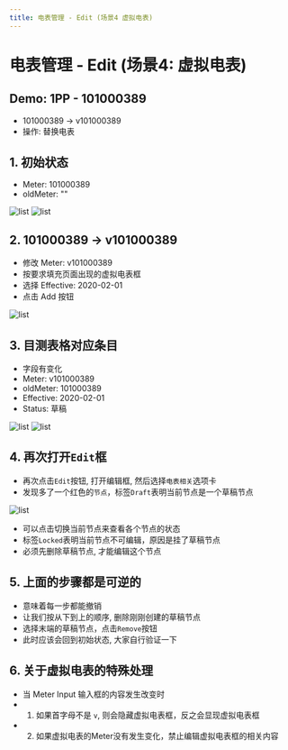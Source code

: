 ```yaml
---
title: 电表管理 - Edit (场景4 虚拟电表)
---
```


# 电表管理 - Edit (场景4: 虚拟电表)

## Demo: 1PP - 101000389
- 101000389 -> v101000389
- 操作: 替换电表

## 1. 初始状态
- Meter: 101000389
- oldMeter: ""

<img :src="$withBase('/img/c7-0.png')" alt="list">

<img :src="$withBase('/img/c7-1.png')" alt="list">

## 2. 101000389 -> v101000389
- 修改 Meter: v101000389
- 按要求填充页面出现的虚拟电表框
- 选择 Effective: 2020-02-01
- 点击 Add 按钮

<img :src="$withBase('/img/c8-3.png')" alt="list">

## 3. 目测表格对应条目
- 字段有变化
- Meter: v101000389
- oldMeter: 101000389
- Effective: 2020-02-01
- Status: 草稿

<img :src="$withBase('/img/c8-4.png')" alt="list">
<img :src="$withBase('/img/c7-4_1.png')" alt="list">

## 4. 再次打开`Edit`框
- 再次点击`Edit`按钮, 打开编辑框, 然后选择`电表相关`选项卡
- 发现多了一个红色的`节点`，标签`Draft`表明当前节点是一个草稿节点

<img :src="$withBase('/img/c8-5.png')" alt="list">

- 可以点击切换当前节点来查看各个节点的状态
- 标签`Locked`表明当前节点不可编辑，原因是挂了草稿节点
- 必须先删除草稿节点, 才能编辑这个节点

## 5. 上面的步骤都是可逆的
- 意味着每一步都能撤销
- 让我们按从下到上的顺序, 删除刚刚创建的草稿节点
- 选择末端的草稿节点，点击`Remove`按钮
- 此时应该会回到初始状态, 大家自行验证一下

## 6. 关于虚拟电表的特殊处理
- 当 Meter Input 输入框的内容发生改变时
- 1. 如果首字母不是 `v`, 则会隐藏虚拟电表框，反之会显现虚拟电表框
- 2. 如果虚拟电表的Meter没有发生变化，禁止编辑虚拟电表框的相关内容
